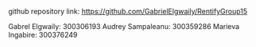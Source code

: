 github repository link: https://github.com/GabrielElgwaily/RentifyGroup15

Gabrel Elgwaily: 300306193
Audrey Sampaleanu: 300359286
Marieva Ingabire: 300376249
